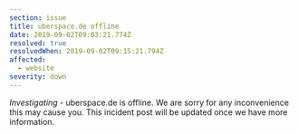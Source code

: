 ```yaml
---
section: issue
title: uberspace.de offline
date: 2019-09-02T09:03:21.774Z
resolved: true
resolvedWhen: 2019-09-02T09:15:21.794Z
affected:
  - website
severity: down
---
```

_Investigating_ - uberspace.de is offline. We are sorry for any inconvenience this may cause you. This incident post will be updated once we have more information.
